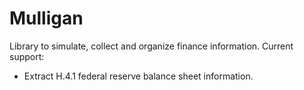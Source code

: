 # Mulligan

Library to simulate, collect and organize finance information.
Current support:

* Extract H.4.1 federal reserve balance sheet information.
